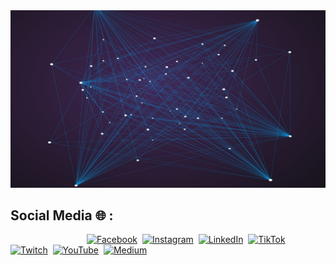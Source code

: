 <img src="https://github.com/thisishusseinali/thisishusseinali/blob/main/readme-cover.png"/>

## Social Media 🌐 :
&nbsp;&nbsp;&nbsp;&nbsp;&nbsp;&nbsp;&nbsp;&nbsp;&nbsp;&nbsp;&nbsp;&nbsp;&nbsp;&nbsp;&nbsp;&nbsp;&nbsp;&nbsp;&nbsp;&nbsp;&nbsp;&nbsp;&nbsp;&nbsp;&nbsp;&nbsp;&nbsp;&nbsp;&nbsp;&nbsp;&nbsp;[![Facebook](https://img.shields.io/badge/Facebook-%231877F2.svg?logo=Facebook&logoColor=white)](https://facebook.com/thisishusseinali)&nbsp;
[![Instagram](https://img.shields.io/badge/Instagram-%23E4405F.svg?logo=Instagram&logoColor=white)](https://instagram.com/thisishusseinali)&nbsp;
[![LinkedIn](https://img.shields.io/badge/LinkedIn-%230077B5.svg?logo=linkedin&logoColor=white)](https://linkedin.com/in/thisishusseinali)&nbsp;
[![TikTok](https://img.shields.io/badge/TikTok-%23000000.svg?logo=TikTok&logoColor=white)](https://tiktok.com/@thisishusseinali)&nbsp;
[![Twitch](https://img.shields.io/badge/Twitch-%239146FF.svg?logo=Twitch&logoColor=white)](https://twitch.tv/thisishusseinali)&nbsp;
[![YouTube](https://img.shields.io/badge/YouTube-%23FF0000.svg?logo=YouTube&logoColor=white)](https://youtube.com/channel/UCvhs9KPjw9OxOup05cGoZmA)&nbsp;
[![Medium](https://img.shields.io/badge/Medium-12100E?logo=medium&logoColor=white)](https://medium.com/@thisishusseinali)
